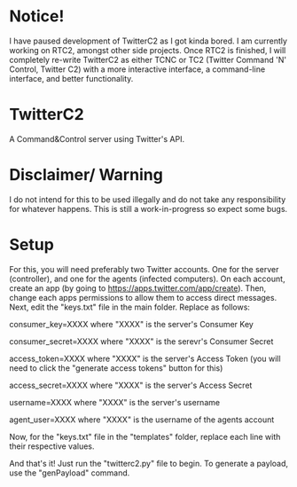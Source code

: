 # Notice!
I have paused development of TwitterC2 as I got kinda bored. I am currently working on RTC2, amongst other side projects. Once RTC2 is finished, I will completely re-write TwitterC2 as either TCNC or TC2 (Twitter Command 'N' Control, Twitter C2) with a more interactive interface, a command-line interface, and better functionality.

# TwitterC2
A Command&amp;Control server using Twitter's API.

# Disclaimer/ Warning
I do not intend for this to be used illegally and do not take any responsibility for whatever happens. This is still a work-in-progress so expect some bugs.

# Setup
For this, you will need preferably two Twitter accounts. One for the server (controller), and one for the agents (infected computers).
On each account, create an app (by going to https://apps.twitter.com/app/create).
Then, change each apps permissions to allow them to access direct messages.
Next, edit the "keys.txt" file in the main folder. Replace as follows:

  consumer_key=XXXX where "XXXX" is the server's Consumer Key
  
  consumer_secret=XXXX where "XXXX" is the serevr's Consumer Secret
  
  access_token=XXXX where "XXXX" is the server's Access Token (you will need to click the "generate access tokens" button for this)
  
  access_secret=XXXX where "XXXX" is the server's Access Secret
  
  username=XXXX where "XXXX" is the server's username
  
  agent_user=XXXX where "XXXX" is the username of the agents account

Now,  for the "keys.txt" file in the "templates" folder, replace each line with their respective values.

And that's it! Just run the "twitterc2.py" file to begin. To generate a payload, use the "genPayload" command.
